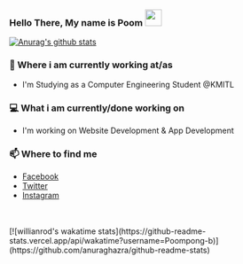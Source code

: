 ### Hello There, My name is Poom <img src="https://raw.githubusercontent.com/MartinHeinz/MartinHeinz/master/wave.gif" width="30px">


[![Anurag's github stats](https://github-readme-stats.vercel.app/api?username=Poompong-b&show_icons=true&theme=graywhite)](https://github.com/anuraghazra/github-readme-stats)


### 💼 Where i am currently working at/as
- I'm Studying as a Computer Engineering Student @KMITL

### 💻 What i am currently/done working on
- I'm working on Website Development & App Development

### 📫 Where to find me
- [Facebook](https://www.facebook.com/leon.kanade/) 
- [Twitter](https://twitter.com/PPhoompong) 
- [Instagram](https://www.instagram.com/poomm.b/) 
<br/>
<br/>
[![willianrod's wakatime stats](https://github-readme-stats.vercel.app/api/wakatime?username=Poompong-b)](https://github.com/anuraghazra/github-readme-stats)

